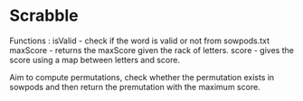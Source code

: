 # Scrabble

Functions : 
isValid - check if the word is valid or not from sowpods.txt
maxScore - returns the maxScore given the rack of letters.
score - gives the score using a map between letters and score.

Aim to compute permutations, check whether the permutation exists in sowpods and then return the premutation with the maximum score.
